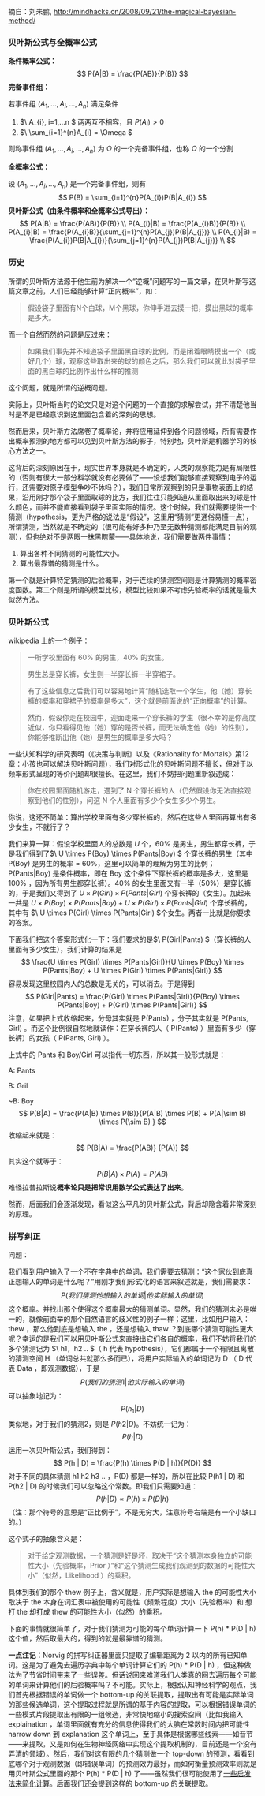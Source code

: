 摘自：刘未鹏, http://mindhacks.cn/2008/09/21/the-magical-bayesian-method/

### 贝叶斯公式与全概率公式

**条件概率公式：**
$$
P(A|B) = \frac{P(AB)}{P(B)}
$$
**完备事件组：**

若事件组$\ (A_{1},…,A_{i},...,A_{n})$ 满足条件

1. $\ A_{i}, i=1,…n $ 两两互不相容，且$\ P(A_{i}) > 0$ 
2. $\ \sum_{i=1}^{n}A_{i} = \Omega $

则称事件组$\ (A_{1},…,A_{i},...,A_{n})$ 为$\ \Omega$ 的一个完备事件组，也称$\ \Omega$ 的一个分割

**全概率公式：**

设$\ (A_{1},…,A_{i},...,A_{n})$ 是一个完备事件组，则有
$$
P(B) = \sum_{i=1}^{n}P(A_{i})P(B|A_{i})
$$
**贝叶斯公式（由条件概率和全概率公式导出）：**
$$
P(A|B) = \frac{P(AB)}{P(B)} \\
P(A_{i}|B) = \frac{P(A_{i}B)}{P(B)} \\
P(A_{i}|B) = \frac{P(A_{i}B)}{\sum_{j=1}^{n}P(A_{j})P(B|A_{j})} \\
P(A_{i}|B) = \frac{P(A_{i})P(B|A_{i})}{\sum_{j=1}^{n}P(A_{j})P(B|A_{j})} \\
$$

### 历史

所谓的贝叶斯方法源于他生前为解决一个“逆概”问题写的一篇文章，在贝叶斯写这篇文章之前，人们已经能够计算“正向概率”，如：

>  假设袋子里面有N个白球，M个黑球，你伸手进去摸一把，摸出黑球的概率是多大。

而一个自然而然的问题是反过来：

> 如果我们事先并不知道袋子里面黑白球的比例，而是闭着眼睛摸出一个（或好几个）球，观察这些取出来的球的颜色之后，那么我们可以就此对袋子里面的黑白球的比例作出什么样的推测

这个问题，就是所谓的逆概问题。

实际上，贝叶斯当时的论文只是对这个问题的一个直接的求解尝试，并不清楚他当时是不是已经意识到这里面包含着的深刻的思想。

然而后来，贝叶斯方法席卷了概率论，并将应用延伸到各个问题领域，所有需要作出概率预测的地方都可以见到贝叶斯方法的影子，特别地，贝叶斯是机器学习的核心方法之一。

这背后的深刻原因在于，现实世界本身就是不确定的，人类的观察能力是有局限性的（否则有很大一部分科学就没有必要做了——设想我们能够直接观察到电子的运行，还需要对原子模型争吵不休吗？），我们日常所观察到的只是事物表面上的结果，沿用刚才那个袋子里面取球的比方，我们往往只能知道从里面取出来的球是什么颜色，而并不能直接看到袋子里面实际的情况。这个时候，我们就需要提供一个猜测（hypothesis，更为严格的说法是“假设”，这里用“猜测”更通俗易懂一点），所谓猜测，当然就是不确定的（很可能有好多种乃至无数种猜测都能满足目前的观测），但也绝对不是两眼一抹黑瞎蒙——具体地说，我们需要做两件事情：

1. 算出各种不同猜测的可能性大小。
2. 算出最靠谱的猜测是什么。

第一个就是计算特定猜测的后验概率，对于连续的猜测空间则是计算猜测的概率密度函数。第二个则是所谓的模型比较，模型比较如果不考虑先验概率的话就是最大似然方法。

### 贝叶斯公式

wikipedia 上的一个例子：

> 一所学校里面有 60% 的男生，40% 的女生。
>
> 男生总是穿长裤，女生则一半穿长裤一半穿裙子。
>
> 有了这些信息之后我们可以容易地计算“随机选取一个学生，他（她）穿长裤的概率和穿裙子的概率是多大”，这个就是前面说的“正向概率”的计算。
>
> 然而，假设你走在校园中，迎面走来一个穿长裤的学生（很不幸的是你高度近似，你只看得见他（她）穿的是否长裤，而无法确定他（她）的性别），你能够推断出他（她）是男生的概率是多大吗？

一些认知科学的研究表明（《决策与判断》以及《Rationality for Mortals》第12章：小孩也可以解决贝叶斯问题），我们对形式化的贝叶斯问题不擅长，但对于以频率形式呈现的等价问题却很擅长。在这里，我们不妨把问题重新叙述成：

>  你在校园里面随机游走，遇到了 N 个穿长裤的人（仍然假设你无法直接观察到他们的性别），问这 N 个人里面有多少个女生多少个男生。

你说，这还不简单：算出学校里面有多少穿长裤的，然后在这些人里面再算出有多少女生，不就行了？

我们来算一算：假设学校里面人的总数是$\ U$ 个，60% 是男生，男生都穿长裤，于是我们得到了$\  U \times P(Boy) \times P(Pants|Boy) $ 个穿长裤的男生（其中 P(Boy) 是男生的概率 = 60%，这里可以简单的理解为男生的比例；P(Pants|Boy) 是条件概率，即在 Boy 这个条件下穿长裤的概率是多大，这里是 100% ，因为所有男生都穿长裤）。40% 的女生里面又有一半（50%）是穿长裤的，于是我们又得到了$\ U \times P(Girl) \times P(Pants|Girl)$ 个穿长裤的（女生）。加起来一共是$\ U \times P(Boy) \times P(Pants|Boy) + U \times P(Girl) \times P(Pants|Girl)$ 个穿长裤的，其中有 $\ U \times P(Girl) \times P(Pants|Girl) $个女生。两者一比就是你要求的答案。

下面我们把这个答案形式化一下：我们要求的是$\ P(Girl|Pants) $（穿长裤的人里面有多少女生），我们计算的结果是 
$$
\frac{U \times P(Girl) \times P(Pants|Girl)}{U \times P(Boy) \times P(Pants|Boy) + U \times P(Girl) \times P(Pants|Girl)}
$$
容易发现这里校园内人的总数是无关的，可以消去。于是得到
$$
P(Girl|Pants) = \frac{P(Girl) \times P(Pants|Girl)}{P(Boy) \times P(Pants|Boy) + P(Girl) \times P(Pants|Girl)}
$$
注意，如果把上式收缩起来，分母其实就是 P(Pants) ，分子其实就是 P(Pants, Girl) 。而这个比例很自然地就读作：在穿长裤的人（ P(Pants) ）里面有多少（穿长裤）的女孩（ P(Pants, Girl) ）。

上式中的 Pants 和 Boy/Girl 可以指代一切东西，所以其一般形式就是：

A: Pants

B: Gril

~B: Boy
$$
P(B|A) = \frac{P(A|B) \times P(B)}{P(A|B) \times P(B) + P(A|\sim B) \times P(\sim B) }
$$
收缩起来就是：
$$
P(B|A) = \frac{P(AB)}  {P(A)}
$$
其实这个就等于：
$$
P(B|A) \times P(A) = P(AB)
$$
难怪拉普拉斯说**概率论只是把常识用数学公式表达了出来**。

然而，后面我们会逐渐发现，看似这么平凡的贝叶斯公式，背后却隐含着非常深刻的原理。

### 拼写纠正

问题：

我们看到用户输入了一个不在字典中的单词，我们需要去猜测：“这个家伙到底真正想输入的单词是什么呢？”用刚才我们形式化的语言来叙述就是，我们需要求：
$$
P(我们猜测他想输入的单词 | 他实际输入的单词)
$$
这个概率。并找出那个使得这个概率最大的猜测单词。显然，我们的猜测未必是唯一的，就像前面举的那个自然语言的歧义性的例子一样；这里，比如用户输入： thew ，那么他到底是想输入 the ，还是想输入 thaw ？到底哪个猜测可能性更大呢？幸运的是我们可以用贝叶斯公式来直接出它们各自的概率，我们不妨将我们的多个猜测记为 $\ h1，h2 .. $（ h 代表 hypothesis），它们都属于一个有限且离散的猜测空间 H （单词总共就那么多而已），将用户实际输入的单词记为 D （ D 代表 Data ，即观测数据），于是
$$
P(我们的猜测1 | 他实际输入的单词)
$$
可以抽象地记为：
$$
P(h_{1} | D)
$$
类似地，对于我们的猜测2，则是$\  P(h2 | D)$。不妨统一记为：
$$
P(h | D)
$$
运用一次贝叶斯公式，我们得到：
$$
P(h | D) = \frac{P(h) \times P(D | h)}{P(D)}
$$
对于不同的具体猜测 h1 h2 h3 .. ，P(D) 都是一样的，所以在比较 P(h1 | D) 和 P(h2 | D) 的时候我们可以忽略这个常数。即我们只需要知道：
$$
P(h | D) ∝ P(h) \times P(D | h)
$$
 （注：那个符号的意思是“正比例于”，不是无穷大，注意符号右端是有一个小缺口的。）

这个式子的抽象含义是：

> 对于给定观测数据，一个猜测是好是坏，取决于“这个猜测本身独立的可能性大小（先验概率，Prior ）”和“这个猜测生成我们观测到的数据的可能性大小”（似然，Likelihood ）的乘积。

具体到我们的那个 thew 例子上，含义就是，用户实际是想输入 the 的可能性大小取决于 the 本身在词汇表中被使用的可能性（频繁程度）大小（先验概率）和 想打 the 却打成 thew 的可能性大小（似然）的乘积。

下面的事情就很简单了，对于我们猜测为可能的每个单词计算一下 P(h) * P(D | h) 这个值，然后取最大的，得到的就是最靠谱的猜测。

**一点注记**：Norvig 的拼写纠正器里面只提取了编辑距离为 2 以内的所有已知单词。这是为了避免去遍历字典中每个单词计算它们的 P(h) * P(D | h) ，但这种做法为了节省时间带来了一些误差。但话说回来难道我们人类真的回去遍历每个可能的单词来计算他们的后验概率吗？不可能。实际上，根据认知神经科学的观点，我们首先根据错误的单词做一个 bottom-up 的关联提取，提取出有可能是实际单词的那些候选单词，这个提取过程就是所谓的基于内容的提取，可以根据错误单词的一些模式片段提取出有限的一组候选，非常快地缩小的搜索空间（比如我输入 explaination ，单词里面就有充分的信息使得我们的大脑在常数时间内把可能性 narrow down 到 explanation 这个单词上，至于具体是根据哪些线索——如音节——来提取，又是如何在生物神经网络中实现这个提取机制的，目前还是一个没有弄清的领域）。然后，我们对这有限的几个猜测做一个 top-down 的预测，看看到底哪个对于观测数据（即错误单词）的预测效力最好，而如何衡量预测效率则就是用贝叶斯公式里面的那个 P(h) * P(D | h) 了——虽然我们很可能使用了[一些启发法来简化计算](http://www.douban.com/subject/1599035/)。后面我们还会提到这样的 bottom-up 的关联提取。